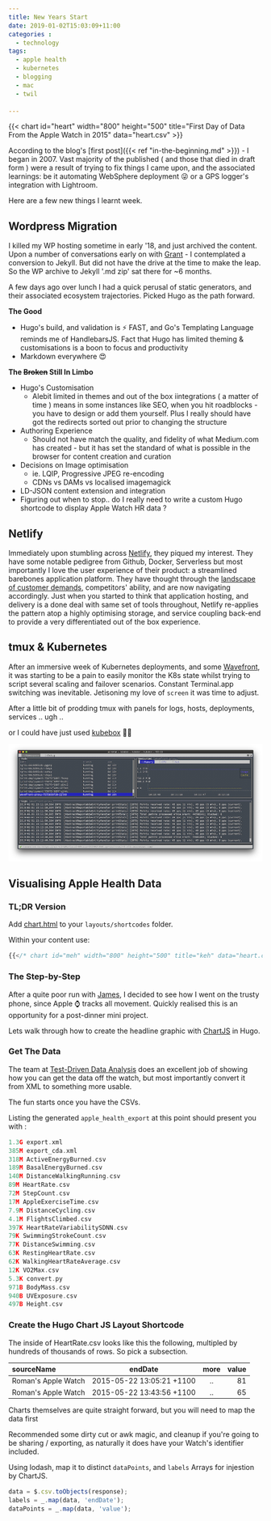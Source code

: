 ```yaml
---
title: New Years Start
date: 2019-01-02T15:03:09+11:00
categories :
  - technology
tags:
  - apple health
  - kubernetes
  - blogging
  - mac
  - twil

---
```


{{< chart id="heart" width="800" height="500" title="First Day of Data From the Apple Watch in 2015" data="heart.csv" >}}

According to the blog's [first post]({{< ref "in-the-beginning.md" >}}) - I began in 2007. Vast majority of the published ( and those that died in draft form ) were a result of trying to fix things I came upon, and the associated learnings: be it automating WebSphere deployment 😜 or a GPS logger's integration with Lightroom.

Here are a few new things I learnt week.

## Wordpress Migration 
I killed my WP hosting sometime in early '18, and just archived the content. Upon a number of conversations early on with [Grant](https://twitter.com/grantorchard) - I contemplated a conversion to Jekyll. But did not have the drive at the time to make the leap. So the WP archive to Jekyll '.md zip' sat there for ~6 months.

A few days ago over lunch I had a quick perusal of static generators, and their associated ecosystem trajectories. Picked Hugo as the path forward.

**The Good**

- Hugo's build, and validation is ⚡️ FAST, and Go's Templating Language reminds me of HandlebarsJS. Fact that Hugo has limited theming & customisations is a boon to focus and productivity
- Markdown everywhere 😍

**The ~~Broken~~ Still In Limbo**

- Hugo's Customisation
  - Alebit limited in themes and out of the box iintegrations ( a matter of time ) means in some instances like SEO, when you hit roadblocks - you have to design or add them yourself. Plus I really should have got the redirects sorted out prior to changing the structure
- Authoring Experience
  - Should not have match the quality, and fidelity of what Medium.com has created - but it has set the standard of what is possible in the browser for content creation and curation
- Decisions on Image optimisation
  - ie. LQIP, Progressive JPEG re-encoding
  - CDNs vs DAMs vs localised imagemagick
- LD-JSON content extension and integration
- Figuring out when to stop.. do I really need to write a custom Hugo shortcode to display Apple Watch HR data ?

## Netlify

Immediately upon stumbling across [Netlify](https://netlify.com), they piqued my interest. They have some notable pedigree from Github, Docker, Serverless but most importantly I love the user experience of their product: a streamlined barebones application platform. They have thought through the [landscape of customer demands](https://medium.com/netlify/how-netlifys-deploying-and-routing-infrastructure-works-c90adbde3b8d), competitors' ability, and are now navigating accordingly. Just when you started to think that application hosting, and delivery is a done deal with same set of tools throughout, Netlify re-applies the pattern atop a highly optimising storage, and service coupling back-end to provide a very differentiated out of the box experience. 

## tmux & Kubernetes

After an immersive week of Kubernetes deployments, and some [Wavefront](http://wavefront.com), it was starting to be a pain to easily monitor the K8s state whilst trying to script several scaling and failover scenarios. Constant Terminal.app switching was inevitable. Jetisoning my love of `screen` it was time to adjust.

After a little bit of prodding tmux with panels for logs, hosts, deployments, services .. ugh ..

or I could have just used [kubebox](https://github.com/astefanutti/kubebox) 🤷‍♂️

![](kubebox.png)

## Visualising Apple Health Data

### TL;DR Version

Add [chart.html](https://gist.github.com/romant/e7262a5b9e2f3b9e2bc0ac8c46a1282e) to your `layouts/shortcodes` folder.

Within your content use:

```js
{{</* chart id="meh" width="800" height="500" title="keh" data="heart.csv" */>}}
```

### The Step-by-Step

After a quite poor run with [James](https://twitter.com/james65535), I decided to see how I went on the trusty phone, since Apple ⌚ tracks all movement. Quickly realised this is an opportunity for a post-dinner mini project.

Lets walk through how to create the headline graphic with [ChartJS](https://www.chartjs.org/) in Hugo.

### Get The Data

The team at [Test-Driven Data Analysis](http://www.tdda.info/in-defence-of-xml-exporting-and-analysing-apple-health-data) does an excellent job of showing how you can get the data off the watch, but most importantly convert it from XML to something more usable.

The fun starts once you have the CSVs.

Listing the generated `apple_health_export` at this point should present you with :

```c
1.3G export.xml
385M export_cda.xml
318M ActiveEnergyBurned.csv
189M BasalEnergyBurned.csv
140M DistanceWalkingRunning.csv
89M HeartRate.csv
72M StepCount.csv
17M AppleExerciseTime.csv
7.9M DistanceCycling.csv
4.1M FlightsClimbed.csv
397K HeartRateVariabilitySDNN.csv
79K SwimmingStrokeCount.csv
77K DistanceSwimming.csv
63K RestingHeartRate.csv
62K WalkingHeartRateAverage.csv
12K VO2Max.csv
5.3K convert.py
971B BodyMass.csv
940B UVExposure.csv
497B Height.csv
```

### Create the Hugo Chart JS Layout Shortcode

The inside of HeartRate.csv looks like this the following, multipled by hundreds of thousands of rows. So pick a subsection.

| sourceName | endDate | more | value
| :------------ | :-------------: | :-------------:| ------------: |
| Roman's Apple Watch      | 2015-05-22 13:05:21 +1100 | .. |       81 |
| Roman's Apple Watch      |    2015-05-22 13:43:56 +1100 | .. |         65 |

Charts themselves are quite straight forward, but you will need to map the data first

Recommended some dirty cut or awk magic, and cleanup if you're going to be sharing / exporting, as naturally it does have your Watch's identifier included.

Using lodash, map it to distinct `dataPoints`, and `labels` Arrays for injestion by ChartJS.

```js
data = $.csv.toObjects(response);
labels = _.map(data, 'endDate');
dataPoints = _.map(data, 'value');
```